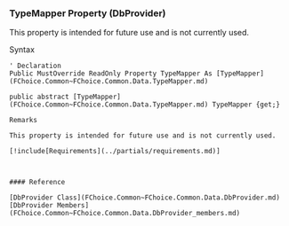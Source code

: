 ﻿### TypeMapper Property (DbProvider)

This property is intended for future use and is not currently used.

Syntax

```vbnet
' Declaration
Public MustOverride ReadOnly Property TypeMapper As [TypeMapper](FChoice.Common~FChoice.Common.Data.TypeMapper.md)

public abstract [TypeMapper](FChoice.Common~FChoice.Common.Data.TypeMapper.md) TypeMapper {get;}

Remarks

This property is intended for future use and is not currently used.

[!include[Requirements](../partials/requirements.md)]



#### Reference

[DbProvider Class](FChoice.Common~FChoice.Common.Data.DbProvider.md)  
[DbProvider Members](FChoice.Common~FChoice.Common.Data.DbProvider_members.md)
